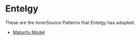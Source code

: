 # Entelgy

These are the InnerSource Patterns that Entelgy has adopted:

* [Maturity Model](../patterns/2-structured/maturity-model.md)